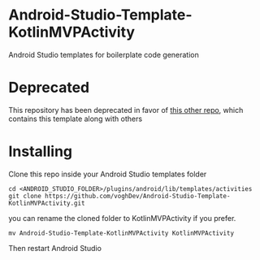 # Android-Studio-Template-KotlinMVPActivity

Android Studio templates for boilerplate code generation

# Deprecated

This repository has been deprecated in favor of [this other repo](https://github.com/voghDev/Android-Studio-Templates), which contains this template along with others

# Installing

Clone this repo inside your Android Studio templates folder

    cd <ANDROID_STUDIO_FOLDER>/plugins/android/lib/templates/activities
    git clone https://github.com/voghDev/Android-Studio-Template-KotlinMVPActivity.git

you can rename the cloned folder to KotlinMVPActivity if you prefer.

    mv Android-Studio-Template-KotlinMVPActivity KotlinMVPActivity

Then restart Android Studio
